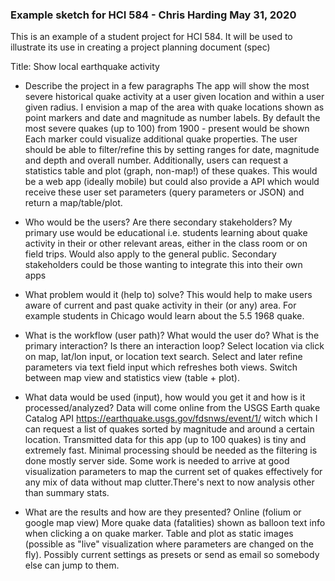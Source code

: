 ### Example sketch for HCI 584 - Chris Harding May 31, 2020

This is an example of a student project for HCI 584. It will be used to illustrate its use in creating a project planning document (spec)

Title: Show local earthquake activity


- Describe the project in a few paragraphs
The app will show the most severe historical quake activity at a user given location and within a user given radius. I envision a map of the area with quake locations shown as point markers and date and magnitude as number labels. By default the most severe quakes (up to 100) from 1900 - present would be shown  Each marker could visualize additional quake properties. The user should be able to filter/refine this by setting ranges for date, magnitude and depth and overall number. Additionally, users can request a statistics table and plot (graph, non-map!) of these quakes. This would be a web app (ideally mobile) but could also provide a API which would receive these user set parameters (query parameters or JSON) and return a map/table/plot.


- Who would be the users? Are there secondary stakeholders?
My primary use would be educational i.e. students learning about quake activity in their or other relevant areas, either in the class room or on field trips. Would also apply to the general public. Secondary stakeholders could be those wanting to integrate this into their own apps

- What problem would it (help to) solve?
This would help to make users aware of current and past quake activity in their (or any) area. For example students in Chicago would learn about the 5.5 1968 quake.

- What is the workflow (user path)? What would the user do? What is the primary interaction? Is there an interaction loop?
Select location via click on map, lat/lon input, or location text search. Select and later refine parameters via text field input which refreshes both views. Switch between map view and statistics view (table + plot). 

- What data would be used (input), how would you get it and how is it processed/analyzed?
Data will come online from the USGS Earth quake Catalog API https://earthquake.usgs.gov/fdsnws/event/1/ witch which I can request a list of quakes sorted by magnitude and around a certain location. Transmitted data for this app (up to 100 quakes) is tiny and extremely fast. Minimal processing should be needed as the filtering is done mostly server side. Some work is needed to arrive at good visualization parameters to map the current set of quakes effectively for any mix of data without map clutter.There's next to now analysis other than summary stats.

- What are the results and how are they presented? 
Online (folium or google map view) More quake data (fatalities) shown as balloon text info when clicking a on quake marker. Table and plot as static images (possible as "live" visualization where parameters are changed on the fly).  Possibly current settings as presets or send as email so somebody else can jump to them.